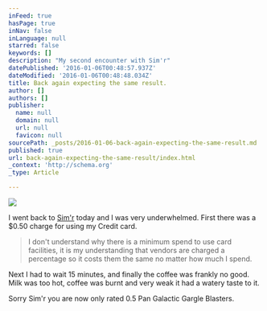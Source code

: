 ```yaml
---
inFeed: true
hasPage: true
inNav: false
inLanguage: null
starred: false
keywords: []
description: "My second encounter with Sim'r"
datePublished: '2016-01-06T00:48:57.937Z'
dateModified: '2016-01-06T00:48:48.034Z'
title: Back again expecting the same result.
author: []
authors: []
publisher:
  name: null
  domain: null
  url: null
  favicon: null
sourcePath: _posts/2016-01-06-back-again-expecting-the-same-result.md
published: true
url: back-again-expecting-the-same-result/index.html
_context: 'http://schema.org'
_type: Article

---
```

![](https://the-grid-user-content.s3-us-west-2.amazonaws.com/2a49c4e4-14af-4a88-9655-6c0c1db60b8a.jpg)

I went back to [Sim'r][0] today and I was very underwhelmed. First there was a $0.50 charge for using my Credit card.

> I don't understand why there is a minimum spend to use card facilities, it is my understanding that vendors are charged a percentage so it costs them the same no matter how much I spend.

Next I had to wait 15 minutes, and finally the coffee was frankly no good. Milk was too hot, coffee was burnt and very weak it had a watery taste to it.

Sorry Sim'r you are now only rated 0.5 Pan Galactic Gargle Blasters.

[0]: http://simr.com.au/
